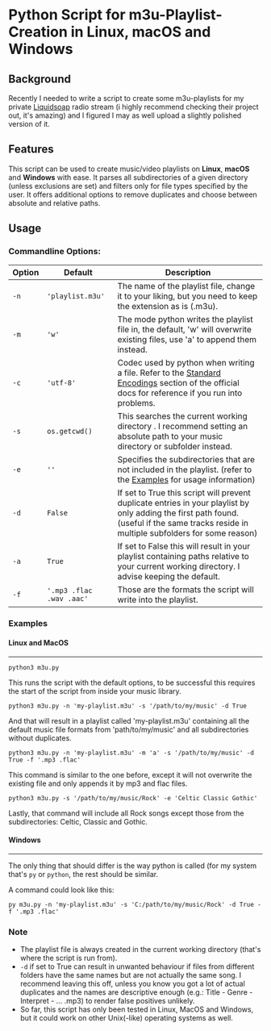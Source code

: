 # Python Script for m3u-Playlist-Creation in Linux, macOS and Windows

## Background

Recently I needed to write a script to create some m3u-playlists for my private [Liquidsoap](https://github.com/savonet/liquidsoap) radio stream (i highly recommend checking their project out, it's amazing) and I figured I may as well upload a slightly polished version of it.

## Features
This script can be used to create music/video playlists on **Linux**, **macOS** and **Windows** with ease. It parses all subdirectories of a given directory (unless exclusions are set) and filters only for file types specified by the user. It offers additional options to remove duplicates and choose between absolute and relative paths.


## Usage

### Commandline Options:


|Option|Default|Description|
|------|-------|-----------|
|`-n`|`'playlist.m3u'`|The name of the playlist file, change it to your liking, but you need to keep the extension as is (.m3u).|
|`-m`|`'w'`|The mode python writes the playlist file in, the default, 'w' will overwrite existing files, use 'a' to append them instead.|
|`-c`|`'utf-8'`|Codec used by python when writing a file. Refer to the [Standard Encodings](https://docs.python.org/3/library/codecs.html#standard-encodings) section of the official docs for reference if you run into problems.
|`-s`|`os.getcwd()`|This searches the current working directory . I recommend setting an absolute path to your music directory or subfolder instead.|
|`-e`|`''`|Specifies the subdirectories that are not included in the playlist. (refer to the [Examples](https://github.com/Zylence/m3u-Playlist-Creation-Script/blob/main/README.md#examples) for usage information)|
|`-d`|`False`|If set to True this script will prevent duplicate entries in your playlist by only adding the first path found. (useful if the same tracks reside in multiple subfolders for some reason)|
|`-a`|`True`|If set to False this will result in your playlist containing paths relative to your current working directory. I advise keeping the default.|
|`-f`|`'.mp3 .flac .wav .aac'`|Those are the formats the script will write into the playlist.

### Examples

#### Linux and MacOS
----------------

```console
python3 m3u.py
```
This runs the script with the default options, to be successful this requires the start of the script from inside your music library.


```console
python3 m3u.py -n 'my-playlist.m3u' -s '/path/to/my/music' -d True
```
And that will result in a playlist called 'my-playlist.m3u' containing all the default music file formats from 'path/to/my/music' and all subdirectories without duplicates.



```console
python3 m3u.py -n 'my-playlist.m3u' -m 'a' -s '/path/to/my/music' -d True -f '.mp3 .flac'
```
This command is similar to the one before, except it will not overwrite the existing file and only appends it by mp3 and flac files.


```console
python3 m3u.py -s '/path/to/my/music/Rock' -e 'Celtic Classic Gothic'
```
Lastly, that command will include all Rock  songs except those from the subdirectories: Celtic, Classic and Gothic.


#### Windows
---------------

The only thing that should differ is the way python is called (for my system that's `py` or `python`, the rest should be similar.

A command could look like this:

```console
py m3u.py -n 'my-playlist.m3u' -s 'C:/path/to/my/music/Rock' -d True -f '.mp3 .flac'
```

### Note

* The playlist file is always created in the current working directory (that's where the script is run from).
* `-d` if set to True can result in unwanted behaviour if files from different folders have the same names but are not actually the same song. I recommend leaving this off, unless you know you got a lot of actual duplicates and the names are descriptive enough (e.g.: Title - Genre - Interpret - ... .mp3) to render false positives unlikely.
* So far, this script has only been tested in Linux, MacOS and Windows, but it could work on other Unix(-like) operating systems as well.
